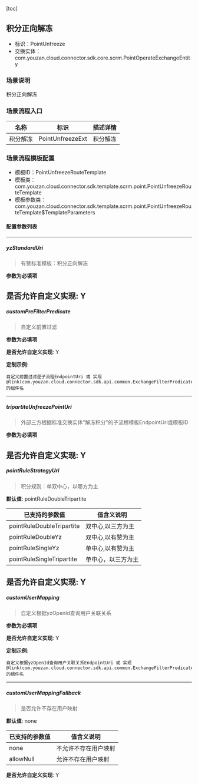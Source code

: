 [toc]

## 积分正向解冻
- 标识：PointUnfreeze
- 交换实体：com.youzan.cloud.connector.sdk.core.scrm.PointOperateExchangeEntity
### 场景说明
积分正向解冻
### 场景流程入口

名称 | 标识 | 描述详情
---|---|---
积分解冻 | PointUnfreezeExt | 积分解冻

### 场景流程模板配置
- 模板ID：PointUnfreezeRouteTemplate
- 模板类：com.youzan.cloud.connector.sdk.template.scrm.point.PointUnfreezeRouteTemplate
- 模板参数类：com.youzan.cloud.connector.sdk.template.scrm.point.PointUnfreezeRouteTemplate$TemplateParameters

#### 配置参数列表

---
##### yzStandardUri
> 有赞标准模板：积分正向解冻

**参数为必填项**


**是否允许自定义实现**: Y
---
##### customPreFilterPredicate
> 自定义前置过滤

**参数为必填项**


**是否允许自定义实现**: Y

**定制示例**:
```
自定义前置过滤逻子流程EndpointUri 或 实现@link(com.youzan.cloud.connector.sdk.api.common.ExchangeFilterPredicate)的组件名
```
---
##### tripartiteUnfreezePointUri
> 外部三方根据标准交换实体"解冻积分"的子流程模板EndpointUri或模板ID

**参数为必填项**


**是否允许自定义实现**: Y
---
##### pointRuleStrategyUri
> 积分规则：单双中心，以哪方为主

**默认值**: pointRuleDoubleTripartite

已支持的参数值 | 值含义说明
---|---
pointRuleDoubleTripartite | 双中心,以三方为主
pointRuleDoubleYz | 双中心,以有赞为主
pointRuleSingleYz | 单中心,以有赞为主
pointRuleSingleTripartite | 单中心，以三方为主

**是否允许自定义实现**: Y
---
##### customUserMapping
> 自定义根据yzOpenId查询用户关联关系

**参数为必填项**


**是否允许自定义实现**: Y

**定制示例**:
```
自定义根据yzOpenId查询用户关联关系EndpointUri 或 实现@link(com.youzan.cloud.connector.sdk.api.common.ExchangeFilterPredicate)的组件名
```
---
##### customUserMappingFallback
> 是否允许不存在用户映射

**默认值**: none

已支持的参数值 | 值含义说明
---|---
none | 不允许不存在用户映射
allowNull | 允许不存在用户映射

**是否允许自定义实现**: Y

